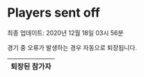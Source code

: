 # Players sent off
최종 업데이트: 2020년 12월 18일 03시 56분


경기 중 오류가 발생하는 경우 자동으로 퇴장됩니다.


| 퇴장된 참가자 |
|:---:|